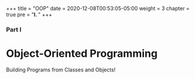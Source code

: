 +++
title = "OOP"
date = 2020-12-08T00:53:05-05:00
weight = 3
chapter = true
pre = "<b>I. </b>"
+++

### Part I

# Object-Oriented Programming

Building Programs from Classes and Objects!
